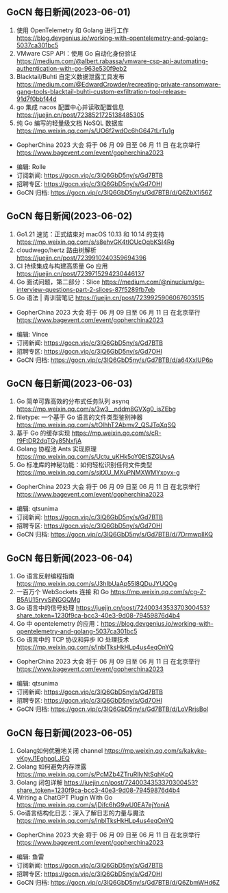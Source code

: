 ## GoCN 每日新闻(2023-06-01)

1. 使用 OpenTelemetry 和 Golang 进行工作 https://blog.devgenius.io/working-with-opentelemetry-and-golang-5037ca301bc5
2. VMware CSP API：使用 Go 自动化身份验证 https://medium.com/@albert.rabassa/vmware-csp-api-automating-authentication-with-go-963e530f9eb2
3. Blacktail/Buhti 自定义数据泄露工具发布 https://medium.com/@EdwardCrowder/recreating-private-ransomware-gang-tools-blacktail-buhti-custom-exfiltration-tool-release-91d7f0bbf44d
4. go 集成 nacos 配置中心并读取配置信息 https://juejin.cn/post/7238521725138485305
5. 纯 Go 编写的轻量级文档 NoSQL 数据库 https://mp.weixin.qq.com/s/UO6f2wdOc6hG647tLrTu1g

- GopherChina 2023 大会 将于 06 月 09 日至 06 月 11 日 在北京举行 <https://www.bagevent.com/event/gopherchina2023>

* 编辑: Rolle
* 订阅新闻: https://gocn.vip/c/3lQ6GbD5ny/s/Gd7BTB
* 招聘专区: https://gocn.vip/c/3lQ6GbD5ny/s/Gd7OHl
* GoCN 归档: https://gocn.vip/c/3lQ6GbD5ny/s/Gd7BTB/d/Q6ZbX1i56Z

## GoCN 每日新闻(2023-06-02)

1. Go1.21 速览：正式结束对 macOS 10.13 和 10.14 的支持 https://mp.weixin.qq.com/s/s8ehvGK4tIOUcOqbKSI4Rg
2. cloudwego/hertz 路由树解析 https://juejin.cn/post/7239910240359694396
3. CI 持续集成与构建高质量 Go 应用 https://juejin.cn/post/7239715294230446137
4. Go 面试问题，第二部分：Slice https://medium.com/@ninucium/go-interview-questions-part-2-slices-87f5289fb7eb
5. Go 语法 | 青训营笔记 https://juejin.cn/post/7239925906067603515

- GopherChina 2023 大会 将于 06 月 09 日至 06 月 11 日 在北京举行 <https://www.bagevent.com/event/gopherchina2023>

* 编辑: Vince
* 订阅新闻: https://gocn.vip/c/3lQ6GbD5ny/s/Gd7BTB
* 招聘专区: https://gocn.vip/c/3lQ6GbD5ny/s/Gd7OHl
* GoCN 归档: https://gocn.vip/c/3lQ6GbD5ny/s/Gd7BTB/d/a64XxlUP6p

## GoCN 每日新闻(2023-06-03)

1. Go 简单可靠高效的分布式任务队列 asynq https://mp.weixin.qq.com/s/3w3__nddm8GVXg0_isZEbg
2. filetype: 一个基于 Go 语言的文件类型鉴别神器 https://mp.weixin.qq.com/s/tOlhhT2Abmv2_QSJTqXqSQ
3. 基于 Go 的缓存实现 https://mp.weixin.qq.com/s/cR-f9FtDR2dqTGy85NxfjA
4. Golang 协程池 Ants 实现原理 https://mp.weixin.qq.com/s/Uctu_uKHk5oY0EtSZGUvsA
5. Go 标准库的神秘功能：如何轻松识别任何文件类型 https://mp.weixin.qq.com/s/sjtXU_MXuPNMXWMYxoyx-g

- GopherChina 2023 大会 将于 06 月 09 日至 06 月 11 日 在北京举行 <https://www.bagevent.com/event/gopherchina2023>

* 编辑: qtsunima
* 订阅新闻: https://gocn.vip/c/3lQ6GbD5ny/s/Gd7BTB
* 招聘专区: https://gocn.vip/c/3lQ6GbD5ny/s/Gd7OHl
* GoCN 归档: https://gocn.vip/c/3lQ6GbD5ny/s/Gd7BTB/d/7DrmwpIlKQ

## GoCN 每日新闻(2023-06-04)

1. Go 语言反射编程指南 https://mp.weixin.qq.com/s/J3hIbUaAp55l8QDuJYUQOg
2. 一百万个 WebSockets 连接 和 Go https://mp.weixin.qq.com/s/cg-Z-B5AU15ryvSiNGGQMg
3. Go 语言中的信号处理 https://juejin.cn/post/7240034353370300453?share_token=1230f9ca-bcc3-40e3-9d08-79459876d4b4
4. Go 中 opentelemetry 的应用：https://blog.devgenius.io/working-with-opentelemetry-and-golang-5037ca301bc5
5. Go 语言中的 TCP 协议和异步 IO 处理技术 https://mp.weixin.qq.com/s/inblTksHkHLp4us4eqOnYQ

- GopherChina 2023 大会 将于 06 月 09 日至 06 月 11 日 在北京举行 <https://www.bagevent.com/event/gopherchina2023>

* 编辑: qtsunima
* 订阅新闻: https://gocn.vip/c/3lQ6GbD5ny/s/Gd7BTB
* 招聘专区: https://gocn.vip/c/3lQ6GbD5ny/s/Gd7OHl
* GoCN 归档: https://gocn.vip/c/3lQ6GbD5ny/s/Gd7BTB/d/LoVRrjsBol


## GoCN 每日新闻(2023-06-05)

1. Golang如何优雅地关闭 channel https://mp.weixin.qq.com/s/kakyke-vKpyJ1EghpqLJEQ
2. Golang 如何避免内存泄露 https://mp.weixin.qq.com/s/PcMZb4ZTruRllyNtSqhKpQ
3. Golang 闭包详解 https://juejin.cn/post/7240034353370300453?share_token=1230f9ca-bcc3-40e3-9d08-79459876d4b4
4. Writing a ChatGPT Plugin With Go https://mp.weixin.qq.com/s/jDifc6hG9wU0EA7ejYoniA
5. Go语言结构化日志：深入了解日志的力量与魔法 https://mp.weixin.qq.com/s/inblTksHkHLp4us4eqOnYQ

- GopherChina 2023 大会 将于 06 月 09 日至 06 月 11 日 在北京举行 <https://www.bagevent.com/event/gopherchina2023>

* 编辑: 鱼雷
* 订阅新闻: https://gocn.vip/c/3lQ6GbD5ny/s/Gd7BTB
* 招聘专区: https://gocn.vip/c/3lQ6GbD5ny/s/Gd7OHl
* GoCN 归档: https://gocn.vip/c/3lQ6GbD5ny/s/Gd7BTB/d/Q6ZbmWHd6Z
